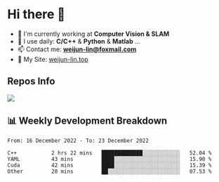 # Hi there 👋

<!--
**Weijun-Lin/Weijun-Lin** is a ✨ _special_ ✨ repository because its `README.md` (this file) appears on your GitHub profile.

Here are some ideas to get you started:

- 🔭 I’m currently working on ...
- 🌱 I’m currently learning ...
- 👯 I’m looking to collaborate on ...
- 🤔 I’m looking for help with ...
- 💬 Ask me about ...
- 📫 How to reach me: ...
- 😄 Pronouns: ...
- ⚡ Fun fact: ...
-->

- 🏢 I'm currently working at **Computer Vision & SLAM**
- 🚀 I use daily: **C/C++** & **Python** & **Matlab** ...
- 📫 Contact me: **weijun-lin@foxmail.com**
- 🔗 My Site: [weijun-lin.top](https://weijun-lin.top/p)

  

## Repos Info
![](https://github-readme-stats.vercel.app/api?username=Weijun-Lin&theme=cobalt)

## 📊 Weekly Development Breakdown

<!--START_SECTION:waka-->

```text
From: 16 December 2022 - To: 23 December 2022

C++           2 hrs 22 mins   █████████████░░░░░░░░░░░░   52.04 %
YAML          43 mins         ████░░░░░░░░░░░░░░░░░░░░░   15.90 %
Cuda          42 mins         ████░░░░░░░░░░░░░░░░░░░░░   15.39 %
Other         20 mins         ██░░░░░░░░░░░░░░░░░░░░░░░   07.53 %
```

<!--END_SECTION:waka-->
